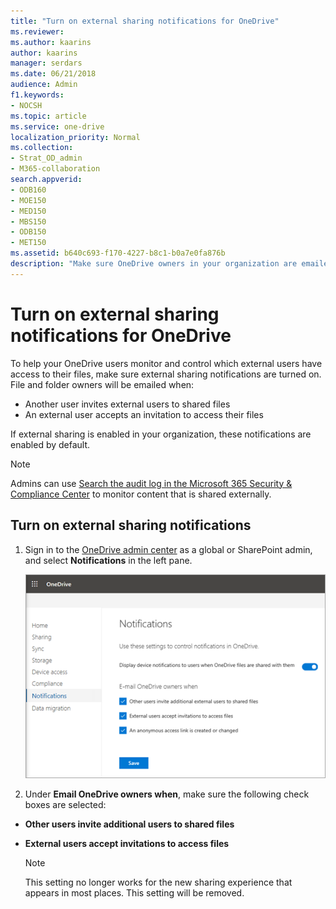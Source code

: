 ```yaml
---
title: "Turn on external sharing notifications for OneDrive"
ms.reviewer: 
ms.author: kaarins
author: kaarins
manager: serdars
ms.date: 06/21/2018
audience: Admin
f1.keywords:
- NOCSH
ms.topic: article
ms.service: one-drive
localization_priority: Normal
ms.collection: 
- Strat_OD_admin
- M365-collaboration
search.appverid:
- ODB160
- MOE150
- MED150
- MBS150
- ODB150
- MET150
ms.assetid: b640c693-f170-4227-b8c1-b0a7e0fa876b
description: "Make sure OneDrive owners in your organization are emailed when their files and folders are shared externally."
---
```


# Turn on external sharing notifications for OneDrive

To help your OneDrive users monitor and control which external users have access to their files, make sure external sharing notifications are turned on. File and folder owners will be emailed when:
  
- Another user invites external users to shared files
- An external user accepts an invitation to access their files

If external sharing is enabled in your organization, these notifications are enabled by default.
  
> [!NOTE]
> Admins can use [Search the audit log in the Microsoft 365 Security &amp; Compliance Center](/office365/securitycompliance/search-the-audit-log-in-security-and-compliance) to monitor content that is shared externally.
  
## Turn on external sharing notifications

1. Sign in to the [OneDrive admin center](https://admin.onedrive.com) as a global or SharePoint admin, and select **Notifications** in the left pane. 
    
    ![The Notifications page of the OneDrive admin center](media/1ac4d2c3-e8b8-45f1-a638-a4c7e72d3a1d.png)
  
2. Under **Email OneDrive owners when**, make sure the following check boxes are selected: 
    
  - **Other users invite additional users to shared files**
    
  - **External users accept invitations to access files**
    
    > [!NOTE]
    > This setting no longer works for the new sharing experience that appears in most places. This setting will be removed. 
  


